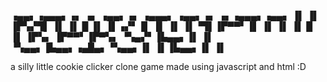  ▗▄▄▖▗▄▄▄▖▗▖  ▗▖     ▗▄▄▖▗▖   ▗▄▄▄▖ ▗▄▄▖▗▖ ▗▖▗▄▄▄▖▗▄▄▖ 
▐▌   ▐▌   ▐▛▚▞▜▌    ▐▌   ▐▌     █  ▐▌   ▐▌▗▞▘▐▌   ▐▌ ▐▌
▐▌▝▜▌▐▛▀▀▘▐▌  ▐▌    ▐▌   ▐▌     █  ▐▌   ▐▛▚▖ ▐▛▀▀▘▐▛▀▚▖
▝▚▄▞▘▐▙▄▄▖▐▌  ▐▌    ▝▚▄▄▖▐▙▄▄▖▗▄█▄▖▝▚▄▄▖▐▌ ▐▌▐▙▄▄▖▐▌ ▐▌
                                                                                                                                                       
 a silly little cookie clicker clone game made using javascript and html
 :D
